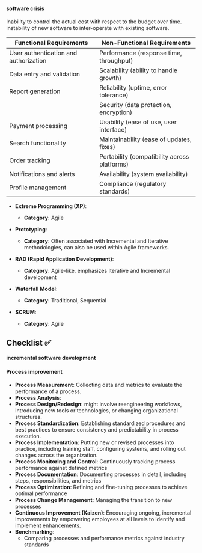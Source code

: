 #### software crisis
Inability to control the actual cost with respect to the budget over time.
instability of new software to inter-operate with existing software.

| Functional Requirements               | Non-Functional Requirements                  |
| ------------------------------------- | -------------------------------------------- |
| User authentication and authorization | Performance (response time, throughput)      |
| Data entry and validation             | Scalability (ability to handle growth)       |
| Report generation                     | Reliability (uptime, error tolerance)        |
|                                       | Security (data protection, encryption)       |
| Payment processing                    | Usability (ease of use, user interface)      |
| Search functionality                  | Maintainability (ease of updates, fixes)     |
| Order tracking                        | Portability (compatibility across platforms) |
| Notifications and alerts              | Availability (system availability)           |
| Profile management                    | Compliance (regulatory standards)            |


- **Extreme Programming (XP)**:
    
    - **Category**: Agile
- **Prototyping**:
    
    - **Category**: Often associated with Incremental and Iterative methodologies, can also be used within Agile frameworks.
- **RAD (Rapid Application Development)**:
    
    - **Category**: Agile-like, emphasizes Iterative and Incremental development
- **Waterfall Model**:
    
    - **Category**: Traditional, Sequential
- **SCRUM**:
    
    - **Category**: Agile

## Checklist ✅

#### incremental software development
#### Process improvement
- **Process Measurement**: 
	Collecting data and metrics to evaluate the performance of a process.
- **Process Analysis**:
- **Process Design/Redesign**: 
    might involve reengineering workflows, introducing new tools or technologies, or changing organizational structures.
- **Process Standardization**: 
    Establishing standardized procedures and best practices to ensure consistency and predictability in process execution.
- **Process Implementation**: 
    Putting new or revised processes into practice, including training staff, configuring systems, and rolling out changes across the organization.
- **Process Monitoring and Control**: 
	Continuously tracking process performance against defined metrics 
- **Process Documentation**: 
    Documenting processes in detail, including steps, responsibilities, and metrics
- **Process Optimization**: 
    Refining and fine-tuning processes to achieve optimal performance
- **Process Change Management**: 
    Managing the transition to new processes
- **Continuous Improvement (Kaizen)**: 
    Encouraging ongoing, incremental improvements by empowering employees at all levels to identify and implement enhancements.
- **Benchmarking**:
	-  Comparing processes and performance metrics against industry standards 
